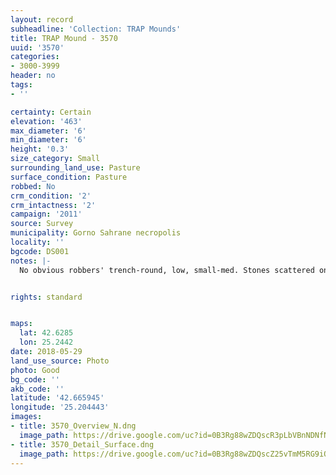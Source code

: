 ```yaml
---
layout: record
subheadline: 'Collection: TRAP Mounds'
title: TRAP Mound - 3570
uuid: '3570'
categories:
- 3000-3999
header: no
tags:
- ''

certainty: Certain
elevation: '463'
max_diameter: '6'
min_diameter: '6'
height: '0.3'
size_category: Small
surrounding_land_use: Pasture
surface_condition: Pasture
robbed: No
crm_condition: '2'
crm_intactness: '2'
campaign: '2011'
source: Survey
municipality: Gorno Sahrane necropolis
locality: ''
bgcode: DS001
notes: |-
  No obvious robbers' trench-round, low, small-med. Stones scattered on top. Some damage by agricultural activity.


rights: standard


maps:
  lat: 42.6285
  lon: 25.2442
date: 2018-05-29
land_use_source: Photo
photo: Good
bg_code: ''
akb_code: ''
latitude: '42.665945'
longitude: '25.204443'
images:
- title: 3570_Overview_N.dng
  image_path: https://drive.google.com/uc?id=0B3Rg88wZDQscR3pLbVBnNDNfNnc
- title: 3570_Detail_Surface.dng
  image_path: https://drive.google.com/uc?id=0B3Rg88wZDQscZ25vTmM5RG9iOWM
---
```


